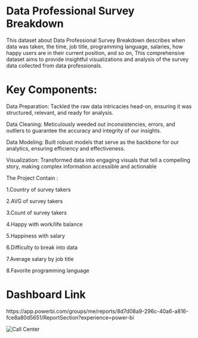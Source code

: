 
# Data Professional Survey Breakdown
This dataset about Data Professional Survey Breakdown describes when data was taken, the time, job title, programming language, salaries, how happy users are in their current position, and so on,
This comprehensive dataset aims to provide insightful visualizations and analysis of the survey data collected from data professionals.
<h1>Key Components:</h1>

Data Preparation: Tackled the raw data intricacies head-on, ensuring it was structured, relevant, and ready for analysis.

Data Cleaning: Meticulously weeded out inconsistencies, errors, and outliers to guarantee the accuracy and integrity of our insights.

Data Modeling: Built robust models that serve as the backbone for our analytics, ensuring efficiency and effectiveness.

Visualization: Transformed data into engaging visuals that tell a compelling story, making complex information accessible and actionable

The Project Contain :

1.Country of survey takers

2.AVG of survey takers

3.Count of survey takers

4.Happy with work/life balance

5.Happiness with salary 

6.Difficulty to break into data

7.Average salary by job title

8.Favorite programming language

<h1>Dashboard Link</h1>
https://app.powerbi.com/groups/me/reports/8d7d08a9-296c-40a6-a816-fce8a80d5651/ReportSection?experience=power-bi

![Call Center](https://github.com/Omarmohammed223/Power-bi-projects/assets/158233212/b52e3857-de38-4010-8381-2655207833f5)

